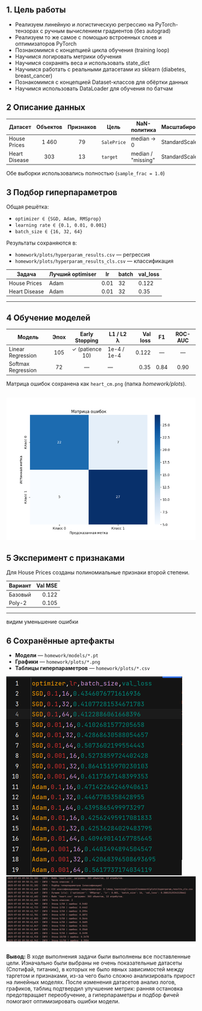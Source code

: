## 1. Цель работы
- Реализуем линейную и логистическую регрессию на PyTorch-тензорах с ручным вычислением градиентов (без autograd)
- Реализуем то же самое с помощью встроенных слоев и оптимизаторов PyTorch
- Познакомимся с концепцией цикла обучения (training loop)
- Научимся логировать метрики обучения
- Научимся сохранять веса и использовать state_dict
- Научимся работать с реальными датасетами из sklearn (diabetes, breast_cancer)
- Познакомимся с концепцией Dataset-классов для обёртки данных
- Научимся использовать DataLoader для обучения по батчам

## 2 Описание данных
| Датасет        | Объектов | Признаков | Цель        | NaN-политика        | Масштабирование | Категории |
|----------------|:-------:|:---------:|-------------|---------------------|-----------------|-----------|
| House Prices   | 1 460    | 79        | `SalePrice` | median → 0          | StandardScaler  | LabelEncoder |
| Heart Disease  | 303      | 13        | `target`    | median / "missing" | StandardScaler  | LabelEncoder |

Обе выборки использовались полностью (`sample_frac = 1.0`)

## 3 Подбор гиперпараметров
Общая решётка:
* `optimizer ∈ {SGD, Adam, RMSprop}`
* `learning rate ∈ {0.1, 0.01, 0.001}`
* `batch_size ∈ {16, 32, 64}`

Результаты сохраняются в:
* `homework/plots/hyperparam_results.csv` — регрессия
* `homework/plots/hyperparam_results_cls.csv` — классификация

| Задача          | Лучший optimiser | lr   | batch | val_loss |
|-----------------|------------------|------|-------|---------|
| House Prices    | Adam             | 0.01 | 32    | 0.122 |
| Heart Disease   | Adam             | 0.01 | 32    | 0.35 |

---


## 4 Обучение моделей
| Модель               | Эпох | Early Stopping | L1 / L2 λ | Val loss | F1  | ROC-AUC |
|----------------------|:---:|:--------------:|-----------|---------:|:---:|:-------:|
| Linear Regression    | 105 | ✓ (patience 10) | 1e-4 / 1e-4 | 0.122 | —  | — |
| Softmax Regression   | 72  | —              | —         | 0.35  | 0.84 | 0.90 |

Матрица ошибок сохранена как `heart_cm.png` (папка *homework/plots*).

![Confusion Matrix](plots/heart_cm.png)
---
## 5 Эксперимент с признаками
Для House Prices созданы полиномиальные признаки второй степени.

| Вариант   | Val MSE |
|-----------|--------:|
| Базовый   | 0.122 |
| Poly-2    | 0.105 |
---

видим уменьшение ошибки
## 6 Сохранённые артефакты
* **Модели** — `homework/models/*.pt`
* **Графики** — `homework/plots/*.png`
* **Таблицы гиперпараметров** — `homework/plots/*.csv`

![logs1](logs1.png)
![logs2](logs2.png)

**Вывод:** В ходе выполнения задачи были выполнены все поставленные цели. Изначально были выбраны не очень показательные датасеты (Спотифай, титаник), в которых не было явных зависимостей между таргетом и признаками, из-за чего было сложно анализировать прирост на линейных моделях.
После изменения датасетов анализ логов, графиков, таблиц подтвердил улучшение метрик: ранняя остановка предотвращает переобучение, а гиперпараметры и подбор фичей помогают оптимизировать ошибки модели.
